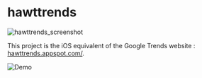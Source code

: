 hawttrends
==========

![hawttrends_screenshot](https://raw.github.com/sleepierfinger/hawttrends/master/img/hawttrends.png)

This project is the iOS equivalent of the Google Trends website : [hawttrends.appspot.com/](http://hawttrends.appspot.com/).

![Demo](http://s12.postimg.org/697jadosr/Hawttrends.gif)
